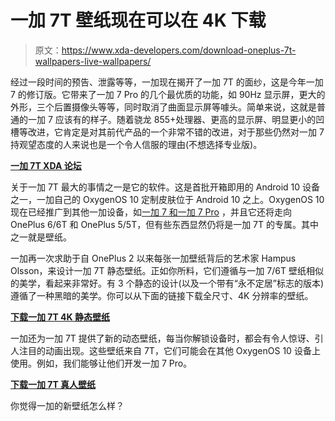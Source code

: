 # 一加 7T 壁纸现在可以在 4K 下载

> 原文：<https://www.xda-developers.com/download-oneplus-7t-wallpapers-live-wallpapers/>

经过一段时间的预告、泄露等等，一加现在揭开了一加 7T 的面纱，这是今年一加 7 的修订版。它带来了一加 7 Pro 的几个最优质的功能，如 90Hz 显示屏，更大的外形，三个后置摄像头等等，同时取消了曲面显示屏等噱头。简单来说，这就是普通的一加 7 应该有的样子。随着骁龙 855+处理器、更高的显示屏、明显更小的凹槽等改进，它肯定是对其前代产品的一个非常不错的改进，对于那些仍然对一加 7 持观望态度的人来说也是一个令人信服的理由(不想选择专业版)。

**[一加 7T XDA 论坛](https://forum.xda-developers.com/oneplus-7t)**

关于一加 7T 最大的事情之一是它的软件。这是首批开箱即用的 Android 10 设备之一，一加自己的 OxygenOS 10 定制皮肤位于 Android 10 之上。OxygenOS 10 现在已经推广到其他一加设备，如[一加 7 和一加 7 Pro](https://www.xda-developers.com/oxygenos-android-10-oneplus-7-pro/) ，并且它还将走向 OnePlus 6/6T 和 OnePlus 5/5T，但有些东西显然仍将是一加 7T 的专属。其中之一就是壁纸。

一加再一次求助于自 OnePlus 2 以来每张一加壁纸背后的艺术家 Hampus Olsson，来设计一加 7T 静态壁纸。正如你所料，它们遵循与一加 7/6T 壁纸相似的美学，看起来非常好。有 3 个静态的设计(以及一个带有“永不定居”标志的版本)遵循了一种黑暗的美学。你可以从下面的链接下载全尺寸、4K 分辨率的壁纸。

**[下载一加 7T 4K 静态壁纸](http://www.hampusolsson.com/blog/2019/9/26/oneplus-7t-series-wallpapers)**

一加还为一加 7T 提供了新的动态壁纸，每当你解锁设备时，都会有令人惊讶、引人注目的动画出现。这些壁纸来自 7T，它们可能会在其他 OxygenOS 10 设备上使用。例如，我们能够让他们开发一加 7 Pro。

**[下载一加 7T 真人壁纸](https://www.androidfilehost.com/?fid=1899786940962594135)**

你觉得一加的新壁纸怎么样？